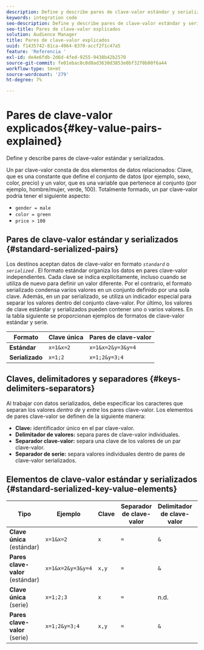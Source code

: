 ```yaml
---
description: Define y describe pares de clave-valor estándar y serializados.
keywords: integration code
seo-description: Define y describe pares de clave-valor estándar y serializados.
seo-title: Pares de clave-valor explicados
solution: Audience Manager
title: Pares de clave-valor explicados
uuid: f1435742-81ca-4964-8370-accf2f1c47a5
feature: 'Referencia '
exl-id: de4e6fdb-2d6d-4fed-9255-9438b42b2570
source-git-commit: fe01ebac8c0d0ad3630d3853e0bf32f0b00f6a44
workflow-type: tm+mt
source-wordcount: '279'
ht-degree: 7%

---
```


# Pares de clave-valor explicados{#key-value-pairs-explained}

Define y describe pares de clave-valor estándar y serializados.

<!-- 

c_key_value_explained.xml

 -->

Un par clave-valor consta de dos elementos de datos relacionados: Clave, que es una constante que define el conjunto de datos (por ejemplo, sexo, color, precio) y un valor, que es una variable que pertenece al conjunto (por ejemplo, hombre/mujer, verde, 100). Totalmente formado, un par clave-valor podría tener el siguiente aspecto:

* `gender = male`
* `color = green`
* `price > 100`

## Pares de clave-valor estándar y serializados {#standard-serialized-pairs}

Los destinos aceptan datos de clave-valor en formato *`standard`* o *`serialized`* . El formato estándar organiza los datos en pares clave-valor independientes. Cada clave se indica explícitamente, incluso cuando se utiliza de nuevo para definir un valor diferente. Por el contrario, el formato serializado condensa varios valores en un conjunto definido por una sola clave. Además, en un par serializado, se utiliza un indicador especial para separar los valores dentro del conjunto clave-valor. Por último, los valores de clave estándar y serializados pueden contener uno o varios valores. En la tabla siguiente se proporcionan ejemplos de formatos de clave-valor estándar y serie.

| Formato | Clave única | Pares de clave-valor |
|---|---|---|
| **Estándar** | `x=1&x=2` | `x=1&x=2&y=3&y=4` |
| **Serializado** | `x=1;2` | `x=1;2&y=3;4` |



## Claves, delimitadores y separadores {#keys-delimiters-separators}

Al trabajar con datos serializados, debe especificar los caracteres que separan los valores *dentro de* y *entre* los pares clave-valor. Los elementos de pares clave-valor se definen de la siguiente manera:

* **Clave:**  identificador único en el par clave-valor.
* **Delimitador de valores:** separa pares de clave-valor individuales.
* **Separador clave-valor:** separa una clave de los valores de un par clave-valor.
* **Separador de serie:** separa valores individuales dentro de pares de clave-valor serializados.

## Elementos de clave-valor estándar y serializados {#standard-serialized-key-value-elements}


| Tipo | Ejemplo | Clave | Separador de clave-valor | Delimitador de clave-valor | Separador serie |
---------|----------|---------|---------|----------|---------
| **Clave única**  (estándar) | `x=1&x=2` | `x` | `=` | `&` | n.d. |
| **Pares clave-valor**  (estándar) | `x=1&x=2&y=3&y=4` | `x,y` | `=` | `&` | n.d. |
| **Clave única**  (serie) | `x=1;2;3` | `x` | `=` | n.d. | `;` |
| **Pares clave-valor**  (serie) | `x=1;2&y=3;4` | `x,y` | `=` | `&` | `;` |
